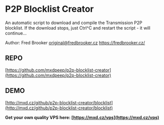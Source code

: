 # P2P Blocklist Creator

An automatic script to download and compile the Transmission P2P blocklist.
If the download stops, just Ctrl^C and restart the script - it will continue...

Author: Fred Brooker <original@fredbrooker.cz> https://fredbrooker.cz/


## REPO
[https://github.com/mxdpeep/p2p-blocklist-creator](https://github.com/mxdpeep/p2p-blocklist-creator)

## DEMO
[http://mxd.cz/github/p2p-blocklist-creator/blocklist](http://mxd.cz/github/p2p-blocklist-creator/blocklist)

**Get your own quality VPS here: [https://mxd.cz/vps](https://mxd.cz/vps)**
